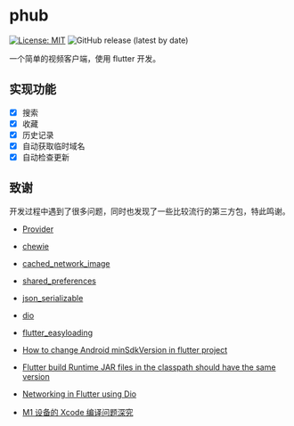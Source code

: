 # phub

[![License: MIT](https://img.shields.io/badge/License-MIT-yellow.svg)](https://opensource.org/licenses/MIT)
![GitHub release (latest by date)](https://img.shields.io/github/v/release/r-light/phub)

一个简单的视频客户端，使用 flutter 开发。

## 实现功能

- [x] 搜索
- [x] 收藏
- [x] 历史记录
- [x] 自动获取临时域名
- [x] 自动检查更新

## 致谢

开发过程中遇到了很多问题，同时也发现了一些比较流行的第三方包，特此鸣谢。

- [Provider](https://pub.dev/packages/provider)
- [chewie](https://pub.dev/packages/chewie)
- [cached_network_image](https://pub.dev/packages/cached_network_image)
- [shared_preferences](https://pub.dev/packages/shared_preferences)
- [json_serializable](https://pub.dev/packages/json_serializable)
- [dio](https://pub.dev/packages/dio)
- [flutter_easyloading]([flutter_easyloading](https://pub.dev/packages/flutter_easyloading))

- [How to change Android minSdkVersion in flutter project](https://stackoverflow.com/questions/52060516/how-to-change-android-minsdkversion-in-flutter-project)
- [Flutter build Runtime JAR files in the classpath should have the same version](https://stackoverflow.com/questions/71347054/flutter-build-runtime-jar-files-in-the-classpath-should-have-the-same-version-t)
- [Networking in Flutter using Dio](https://www.lmlphp.com/user/16515/article/item/492232/)
- [M1 设备的 Xcode 编译问题深究](https://www.jianshu.com/p/7e9acc13cbbd)
